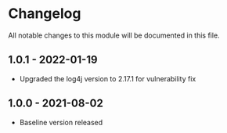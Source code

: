 # Changelog
All notable changes to this module will be documented in this file.

## 1.0.1 - 2022-01-19
- Upgraded the log4j version to 2.17.1 for vulnerability fix

## 1.0.0 - 2021-08-02
- Baseline version released
